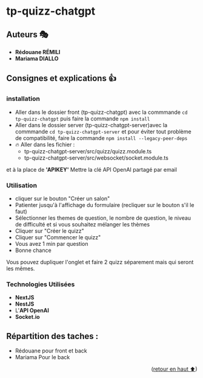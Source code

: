 # tp-quizz-chatgpt <a name="readme-top"></a>

## Auteurs 🎭

* **Rédouane RÉMILI**
* **Mariama DIALLO**

## Consignes et explications 👍

### installation

- Aller dans le dossier front (tp-quizz-chatgpt) avec la commmande ```cd tp-quizz-chatgpt``` puis faire la commande ```npm install```
- Aller dans le dossier server (tp-quizz-chatgpt-server)avec la commmande ```cd tp-quizz-chatgpt-server``` et pour éviter tout problème de compatibilité, faire la commande ```npm install --legacy-peer-deps```
- 🔥 Aller dans les fichier :
  * tp-quizz-chatgpt-server/src/quizz/quizz.module.ts
  * tp-quizz-chatgpt-server/src/websocket/socket.module.ts
  
et à la place de **'APIKEY'** Mettre la clé API OpenAI partagé par email

### Utilisation

* cliquer sur le bouton "Créer un salon"
* Patienter jusqu'à l'affichage du formulaire (recliquer sur le bouton s'il le faut)
* Sélectionner les themes de question, le nombre de question, le niveau de difficulté et si vous souhaitez mélanger les thèmes
* Cliquer sur "Créer le quizz"
* Cliquer sur "Commencer le quizz"
* Vous avez 1 min par question
* Bonne chance

Vous pouvez dupliquer l'onglet et faire 2 quizz séparement mais qui seront les mêmes.

### Technologies Utilisées

- **NextJS** 
- **NestJS** 
- L'**API OpenAI** 
- **Socket.io** 

## Répartition des taches :

* Rédouane pour front et back
* Mariama Pour le back

<p align="right">(<a href="#readme-top">retour en haut ⬆</a>)</p>
